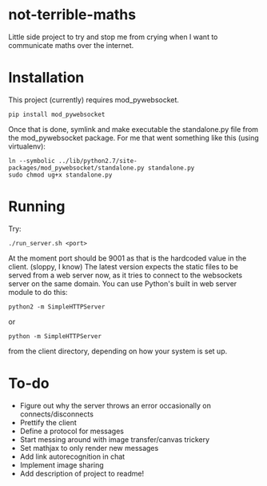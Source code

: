 not-terrible-maths
==================

Little side project to try and stop me from crying when I want to communicate maths over the internet.

Installation
============

This project (currently) requires mod_pywebsocket.

    pip install mod_pywebsocket
    
Once that is done, symlink and make executable the standalone.py file from the mod_pywebsocket package.
For me that went something like this (using virtualenv):

    ln --symbolic ../lib/python2.7/site-packages/mod_pywebsocket/standalone.py standalone.py
    sudo chmod ug+x standalone.py


Running
=======

Try:

    ./run_server.sh <port>
   
At the moment port should be 9001 as that is the hardcoded value in the client. (sloppy, I know)
The latest version expects the static files to be served from a web server now, as it tries to connect to the websockets server on the same domain. You can use Python's built in web server module to do this:

    python2 -m SimpleHTTPServer

or

    python -m SimpleHTTPServer

from the client directory, depending on how your system is set up.

To-do
=====

* Figure out why the server throws an error occasionally on connects/disconnects
* Prettify the client
* Define a protocol for messages
* Start messing around with image transfer/canvas trickery
* Set mathjax to only render new messages
* Add link autorecognition in chat
* Implement image sharing
* Add description of project to readme!

